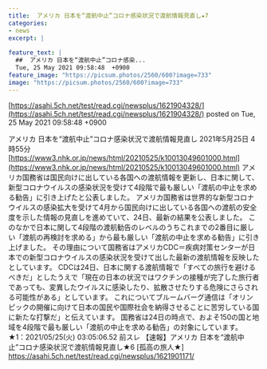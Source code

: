 ```yaml
---
title:  アメリカ 日本を“渡航中止”コロナ感染状況で渡航情報見直し★7  
categories:
- news
excerpt: |
  
feature_text: |
  ##  アメリカ 日本を“渡航中止”コロナ感染...
  Tue, 25 May 2021 09:58:48  +0900
feature_image: "https://picsum.photos/2560/600?image=733"
image: "https://picsum.photos/2560/600?image=733"
---
```


[https://asahi.5ch.net/test/read.cgi/newsplus/1621904328/](https://asahi.5ch.net/test/read.cgi/newsplus/1621904328/)
posted on Tue, 25 May 2021 09:58:48  +0900

<!--more-->

アメリカ 日本を“渡航中止”コロナ感染状況で渡航情報見直し 2021年5月25日 4時55分 [https://www3.nhk.or.jp/news/html/20210525/k10013049601000.html](https://www3.nhk.or.jp/news/html/20210525/k10013049601000.html) アメリカ国務省は国民向けに出している各国への渡航情報を更新し、日本に関して、新型コロナウイルスの感染状況を受けて4段階で最も厳しい「渡航の中止を求める勧告」に引き上げたと公表しました。 アメリカ国務省は世界的な新型コロナウイルスの感染拡大を受けて4月から国民向けに出している各国への渡航の安全度を示した情報の見直しを進めていて、24日、最新の結果を公表しました。 このなかで日本に関して4段階の渡航勧告のレベルのうちこれまでの2番目に厳しい「渡航の再検討を求める」から最も厳しい「渡航の中止を求める勧告」に引き上げました。 その理由について国務省はアメリカCDC＝疾病対策センターが日本での新型コロナウイルスの感染状況を受けて出した最新の渡航情報を反映したとしています。 CDCは24日、日本に関する渡航情報で「すべての旅行を避けるべきだ」としたうえで「現在の日本の状況ではワクチンの接種が完了した旅行者であっても、変異したウイルスに感染したり、拡散させたりする危険にさらされる可能性がある」としています。 これについてブルームバーグ通信は「オリンピックの開催に向けて日本の国民や国際社会を納得させることに苦労している国に新たな打撃だ」と伝えています。 国務省は24日の時点で、およそ150の国と地域を4段階で最も厳しい「渡航の中止を求める勧告」の対象にしています。 ★1：2021/05/25(火) 03:05:06.52 前スレ 【速報】アメリカ 日本を“渡航中止”コロナ感染状況で渡航情報見直し★6 [孤高の旅人★] https://asahi.5ch.net/test/read.cgi/newsplus/1621901171/
